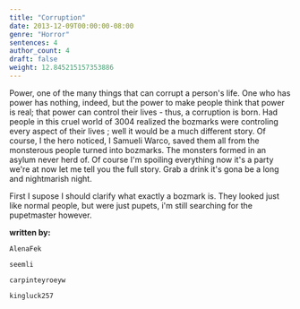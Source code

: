 ```yaml
---
title: "Corruption"
date: 2013-12-09T00:00:00-08:00
genre: "Horror"
sentences: 4
author_count: 4
draft: false
weight: 12.845215157353886
---
```



Power, one of the many things that can corrupt a person's life.
One who has power has nothing, indeed, but the power to make people think that power is real; that power can control their lives - thus, a corruption is born.
Had people in this cruel world of 3004 realized the bozmarks were controling every aspect of their lives ; well it would be a much different story. Of course, I the hero noticed, I Samueli Warco, saved them all from the monsterous people turned into  bozmarks. The monsters formed in an asylum never herd of. Of course I'm spoiling everything now it's a party we're at now let me tell you the full story. Grab a drink it's gona be a long and nightmarish night.

First I supose I should clarify what exactly a bozmark is. They looked just like normal people, but were just pupets, i'm still searching for the pupetmaster however.

**written by:**

`AlenaFek`

`seemli`

`carpinteyroeyw`

`kingluck257`

